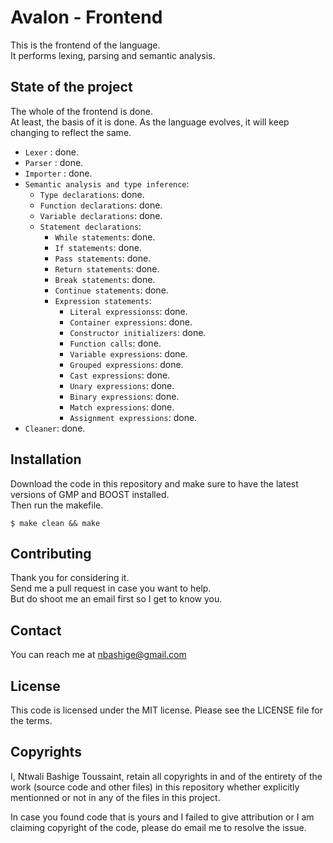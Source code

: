 # Avalon - Frontend

This is the frontend of the language.  
It performs lexing, parsing and semantic analysis.

## State of the project

The whole of the frontend is done.  
At least, the basis of it is done.
As the language evolves, it will keep changing to reflect the same.

* `Lexer` : done.
* `Parser` : done.
* `Importer` : done.
* `Semantic analysis and type inference`:
    - `Type declarations`: done.
    - `Function declarations`: done.
    - `Variable declarations`: done.
    - `Statement declarations`:
        - `While statements`: done.
        - `If statements`: done.
        - `Pass statements`: done.
        - `Return statements`: done.
        - `Break statements`: done.
        - `Continue statements`: done.
        - `Expression statements`:
            - `Literal expressionss`: done.
            - `Container expressions`: done.
            - `Constructor initializers`: done.
            - `Function calls`: done.
            - `Variable expressions`: done.
            - `Grouped expressions`: done.
            - `Cast expressions`: done.
            - `Unary expressions`: done.
            - `Binary expressions`: done.
            - `Match expressions`: done.
            - `Assignment expressions`: done.
* `Cleaner`: done.

## Installation

Download the code in this repository and make sure to have the latest versions of GMP and BOOST installed.  
Then run the makefile.  
```shell
$ make clean && make
```

## Contributing

Thank you for considering it.  
Send me a pull request in case you want to help.  
But do shoot me an email first so I get to know you.

## Contact

You can reach me at <a href="mailto:nbashige@gmail.com">nbashige@gmail.com</a>

## License

This code is licensed under the MIT license. Please see the LICENSE file for the terms.

## Copyrights

I, Ntwali Bashige Toussaint, retain all copyrights in and of the entirety of the work (source code and other files) in this repository whether explicitly mentionned or not in any of the files in this project.

In case you found code that is yours and I failed to give attribution or I am claiming copyright of the code, please do email me to resolve the issue.

